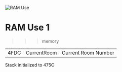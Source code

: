 ![RAM Use](RS80Pyramid.jpg)

# RAM Use 1

>>> memory

| | | |
| --- | --- | --- |
| 4FDC      | CurrentRoom           | Current Room Number                          |

Stack initialized to 475C
